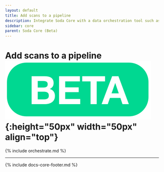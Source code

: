 ```yaml
---
layout: default
title: Add scans to a pipeline
description: Integrate Soda Core with a data orchestration tool such as, Airflow, to automate and schedule your search for "bad" data.
sidebar: core
parent: Soda Core (Beta)
---
```


# Add scans to a pipeline ![beta](/assets/images/beta.png){:height="50px" width="50px" align="top"}

{% include orchestrate.md %}

---
{% include docs-core-footer.md %}